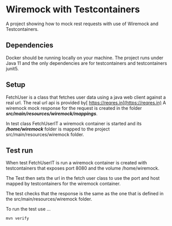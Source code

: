 # Wiremock with Testcontainers

A project showing how to mock rest requests with use of Wiremock and Testcontainers.

## Dependencies
Docker should be running locally on your machine. The project runs under Java 11 and the only dependencies are for testcontainers and testcontainers junit5.

## Setup

FetchUser is a class that fetches user data using a java web client against a real url. The real url api is provided by[ https://reqres.in](https://reqres.in)
A wiremock mock response for the request is created in the folder ***src/main/resources/wiremock/mappings***.

In test class FetchUserIT a wiremock container is started and its ***/home/wiremock*** folder is mapped to the project src/main/resources/wiremock folder.

## Test run

When test FetchUserIT is run a wiremock container is created with testcontainers that exposes port 8080 and the volume /home/wiremock.

The Test then sets the url in the fetch user class to use the port and host mapped by testcontainers for the wiremock container.

The test checks that the response is the same as the one that is defined in the src/main/resources/wiremock folder.

To run the test use ...
```
mvn verify
```